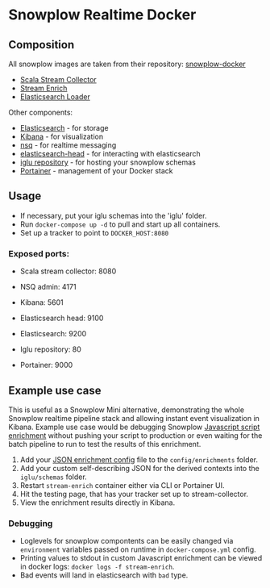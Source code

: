 # Snowplow Realtime Docker

## Composition

All snowplow images are taken from their repository: [snowplow-docker][snowplow-docker]
- [Scala Stream Collector][ssc]
- [Stream Enrich][se]
- [Elasticsearch Loader][es]

Other components:

- [Elasticsearch][elasticsearch] - for storage
- [Kibana][kibana] - for visualization
- [nsq][nsq] - for realtime messaging
- [elasticsearch-head][head] - for interacting with elasticsearch
- [iglu repository][iglu] - for hosting your snowplow schemas
- [Portainer][portainer] - management of your Docker stack

## Usage

- If necessary, put your iglu schemas  into the 'iglu' folder.
- Run ```docker-compose up -d``` to pull and start up all containers.
- Set up a tracker to point to ```DOCKER_HOST:8080```

### Exposed ports:

- Scala stream collector: 8080

- NSQ admin: 4171

- Kibana: 5601

- Elasticsearch head: 9100

- Elasticsearch: 9200

- Iglu repository: 80

- Portainer: 9000

## Example use case

This is useful as a Snowplow Mini alternative, demonstrating the whole Snowplow realtime pipeline stack and allowing instant event visualization in Kibana. Example use case would be debugging Snowplow [Javascript script enrichment][js-enrich] without pushing your script to production or even waiting for the batch pipeline to run to test the results of this enrichment.

1. Add your [JSON enrichment config][js-config] file to the ```config/enrichments``` folder.
2. Add your custom self-describing JSON for the derived contexts into the ```iglu/schemas``` folder.
3. Restart ```stream-enrich``` container either via CLI or Portainer UI.
4. Hit the testing page, that has your tracker set up to stream-collector.
5. View the enrichment results directly in Kibana.

### Debugging

- Loglevels for snowplow compontents can be easily changed via ```environment``` variables passed on runtime in ```docker-compose.yml``` config.
- Printing values to stdout in custom Javascript enrichment can be viewed in docker logs: ```docker logs -f stream-enrich```. 
- Bad events will land in elasticsearch with ```bad``` type. 

[snowplow-docker]: https://github.com/snowplow/snowplow-docker
[js-enrich]: https://github.com/snowplow/snowplow/wiki/JavaScript-script-enrichment
[js-config]: https://github.com/snowplow/snowplow/wiki/JavaScript-script-enrichment#json-configuration-file
[ssc]: https://github.com/snowplow/snowplow/tree/master/2-collectors/scala-stream-collector
[se]: https://github.com/snowplow/snowplow/tree/master/3-enrich/stream-enrich
[es]: https://github.com/snowplow/snowplow-elasticsearch-loader/
[elasticsearch]: https://www.elastic.co/products/elasticsearch
[kibana]: https://www.elastic.co/products/kibana
[nsq]: http://nsq.io/
[head]: https://mobz.github.io/elasticsearch-head/
[iglu]: https://github.com/snowplow/iglu
[portainer]: https://portainer.io/